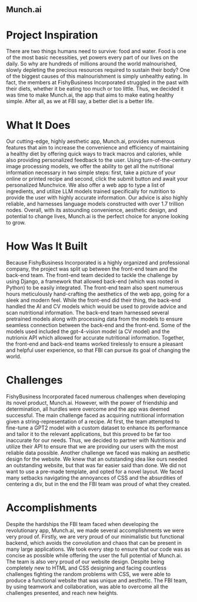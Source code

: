 ## Munch.ai


# Project Inspiration
There are two things humans need to survive: food and water. Food is one of the most basic necessities, yet powers every part of our lives on the daily. So why are hundreds of millions around the world malnourished, slowly depleting the precious resources required to sustain their body? One of the biggest causes of this malnourishment is simply unhealthy eating. In fact, the members at FishyBusiness Incorporated struggled in the past with their diets, whether it be eating too much or too little. Thus, we decided it was time to make Munch.ai, the app that aims to make eating healthy simple. After all, as we at FBI say, a better diet is a better life.

# What It Does
Our cutting-edge, highly aesthetic app, Munch.ai, provides numerous features that aim to increase the convenience and efficiency of maintaining a healthy diet by offering quick ways to track macros and calories, while also providing personalized feedback to the user. Using turn-of-the-century image processing models, we offer the ability to get all the nutritional information necessary in two simple steps: first, take a picture of your online or printed recipe and second, click the submit button and await your personalized Munchvice. We also offer a web app to type a list of ingredients, and utilize LLM models trained specifically for nutrition to provide the user with highly accurate information. Our advice is also highly reliable, and harnesses language models constructed with over 1.7 trillion nodes. Overall, with its astounding convenience, aesthetic design, and potential to change lives, Munch.ai is the perfect choice for anyone looking to grow.

# How Was It Built
Because FishyBusiness Incorporated is a highly organized and professional company, the project was split up between the front-end team and the back-end team. The front-end team decided to tackle the challenge by using Django, a framework that allowed back-end (which was rooted in Python) to be easily integrated. The front-end team also spent numerous hours meticulously hand-crafting the aesthetics of the web app, going for a sleek and modern feel. While the front-end did their thing, the back-end handled the AI and CV models which would be used to provide advice and scan nutritional information. The back-end team harnessed several pretrained models along with processing data from the models to ensure seamless connection between the back-end and the front-end. Some of the models used included the gpt-4-vision model (a CV model) and the nutrionix API which allowed for accurate nutritional information. Together, the front-end and back-end teams worked tirelessly to ensure a pleasant and helpful user experience, so that FBI can pursue its goal of changing the world.

# Challenges
FishyBusiness Incorporated faced numerous challenges when developing its novel product, Munch.ai. However, with the power of friendship and determination, all hurdles were overcome and the app was deemed successful. The main challenge faced as acquiring nutritional information given a string-representation of a recipe. At first, the team attempted to fine-tune a GPT2 model with a custom dataset to enhance its performance and tailor it to the relevant applications, but this proved to be far too inaccurate for our needs. Thus, we decided to partner with Nutritionix and utilize their API to ensure that we are providing our users with the most reliable data possible. Another challenge we faced was making an aesthetic design for the website. We knew that an outstanding idea like ours needed an outstanding website, but that was far easier said than done. We did not want to use a pre-made template, and opted for a novel layout. We faced many setbacks navigating the annoyances of CSS and the absurdities of centering a div, but in the end the FBI team was proud of what they created. 

# Accomplishments
Despite the hardships the FBI team faced when developing the revolutionary app, Munch.ai, we made several accomplishments we were very proud of. Firstly, we are very proud of our minimalistic but functional backend, which avoids the convolution and chaos that can be present in many large applications. We took every step to ensure that our code was as concise as possible while offering the user the full potential of Munch.ai. The team is also very proud of our website design. Despite being completely new to HTML and CSS designing and facing countless challenges fighting the random problems with CSS, we were able to produce a functional website that was unique and aesthetic. The FBI team, by using teamwork and collaboration, was able to overcome all the challenges presented, and reach new heights.
